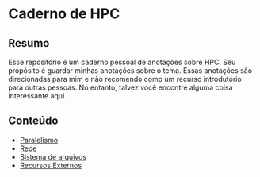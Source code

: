 # Caderno de HPC

## Resumo

Esse repositório é um caderno pessoal de anotações sobre HPC.
Seu propósito é guardar minhas anotações sobre o tema.
Essas anotações são direcionadas para mim e não recomendo como um recurso introdutório para outras pessoas.
No entanto, talvez você encontre alguma coisa interessante aqui.


## Conteúdo
* [Paralelismo](paralelo/paralelo.md)
* [Rede](rede/rede.md)
* [Sistema de arquivos](fs/fs.md)
* [Recursos Externos](externo/externo.md)

